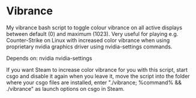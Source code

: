 # Vibrance
My vibrance bash script to toggle colour vibrance on all active displays between default (0) and maximum (1023). Very useful for playing e.g. Counter-Strike on Linux with increased color vibrance when using proprietary nvidia graphics driver using nvidia-settings commands.

Depends on:
nvidia
nvidia-settings


If you want Steam to increase color vibrance for you with this script, start csgo and disable it again when you leave it,
move the script into the folder where your csgo files are installed,
enter "./vibrance; %command% && ./vibrance" as launch options on csgo in Steam. 

